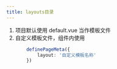 ```yaml
---
title: layouts目录
---
```


1. 项目默认使用 default.vue 当作模板文件
2. 自定义模板文件，组件内使用
    ```ts
        definePageMeta({
            layout: '自定义模板名称'
        })
    ```